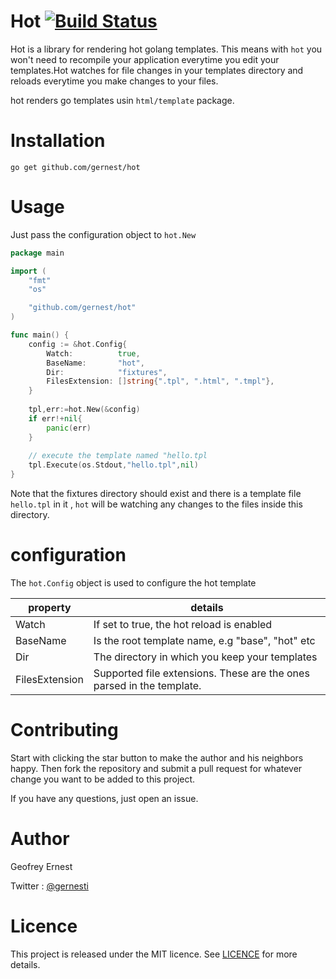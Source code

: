 # Hot [![Build Status](https://travis-ci.org/gernest/hot.svg)](https://travis-ci.org/gernest/hot)

Hot is a library for rendering hot golang templates. This means with `hot` you won't need to recompile your application everytime you edit your templates.Hot watches for file changes in your templates directory and reloads everytime you make changes to your files.

hot renders go templates usin `html/template` package.

# Installation

	go get github.com/gernest/hot

# Usage

Just pass the configuration object to `hot.New`

```go
package main

import (
	"fmt"
	"os"

	"github.com/gernest/hot"
)

func main() {
	config := &hot.Config{
		Watch:          true,
		BaseName:       "hot",
		Dir:            "fixtures",
		FilesExtension: []string{".tpl", ".html", ".tmpl"},
	}
	
	tpl,err:=hot.New(&config)
	if err!+nil{
		panic(err)
	}
	
	// execute the template named "hello.tpl
    tpl.Execute(os.Stdout,"hello.tpl",nil)	
}
```

Note that the fixtures directory should exist and there is a template file `hello.tpl` in it , `hot` will be watching any changes to the files inside this directory.

# configuration

The `hot.Config` object is used to configure the hot template

property| details
--------|---------
Watch| If set to true, the hot reload is enabled
BaseName| Is the root template name, e.g "base", "hot" etc
Dir| The directory in which you keep your templates
FilesExtension| Supported file extensions. These are the ones parsed in the template.


# Contributing

Start with clicking the star button to make the author and his neighbors happy. Then fork the repository and submit a pull request for whatever change you want to be added to this project.

If you have any questions, just open an issue.

# Author
Geofrey Ernest

Twitter  : [@gernesti](https://twitter.com/gernesti)


# Licence

This project is released under the MIT licence. See [LICENCE](LICENCE) for more details.